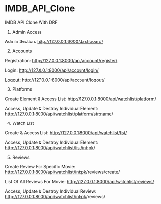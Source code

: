 # IMDB_API_Clone
IMDB API Clone With DRF

1. Admin Access

Admin Section: http://127.0.0.1:8000/dashboard/

2. Accounts

Registration: http://127.0.0.1:8000/api/account/register/

Login: http://127.0.0.1:8000/api/account/login/

Logout: http://127.0.0.1:8000/api/account/logout/

3. Platforms

Create Element & Access List: http://127.0.0.1:8000/api/watchlist/platform/

Access, Update & Destroy Individual Element: http://127.0.0.1:8000/api/watchlist/platform/<str:name>/

4. Watch List

Create & Access List: http://127.0.0.1:8000/api/watchlist/list/

Access, Update & Destroy Individual Element: http://127.0.0.1:8000/api/watchlist/list/<int:pk>/

5. Reviews

Create Review For Specific Movie: http://127.0.0.1:8000/api/watchlist/<int:pk>/reviews/create/

List Of All Reviews For  Movie: http://127.0.0.1:8000/api/watchlist/reviews/

Access, Update & Destroy Individual Review: http://127.0.0.1:8000/api/watchlist/<int:pk>/reviews/
